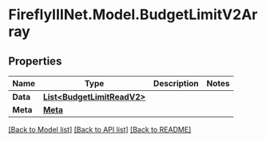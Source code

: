 # FireflyIIINet.Model.BudgetLimitV2Array

## Properties

Name | Type | Description | Notes
------------ | ------------- | ------------- | -------------
**Data** | [**List&lt;BudgetLimitReadV2&gt;**](BudgetLimitReadV2.md) |  | 
**Meta** | [**Meta**](Meta.md) |  | 

[[Back to Model list]](../README.md#documentation-for-models) [[Back to API list]](../README.md#documentation-for-api-endpoints) [[Back to README]](../README.md)

